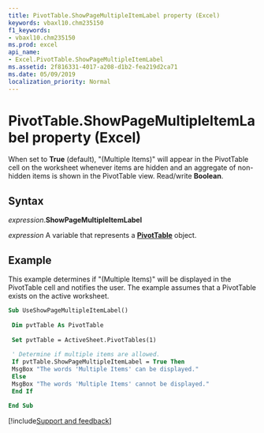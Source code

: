 ```yaml
---
title: PivotTable.ShowPageMultipleItemLabel property (Excel)
keywords: vbaxl10.chm235150
f1_keywords:
- vbaxl10.chm235150
ms.prod: excel
api_name:
- Excel.PivotTable.ShowPageMultipleItemLabel
ms.assetid: 2f816331-4017-a208-d1b2-fea219d2ca71
ms.date: 05/09/2019
localization_priority: Normal
---
```



# PivotTable.ShowPageMultipleItemLabel property (Excel)

When set to **True** (default), "(Multiple Items)" will appear in the PivotTable cell on the worksheet whenever items are hidden and an aggregate of non-hidden items is shown in the PivotTable view. Read/write **Boolean**.


## Syntax

_expression_.**ShowPageMultipleItemLabel**

_expression_ A variable that represents a **[PivotTable](Excel.PivotTable.md)** object.


## Example

This example determines if "(Multiple Items)" will be displayed in the PivotTable cell and notifies the user. The example assumes that a PivotTable exists on the active worksheet.

```vb
Sub UseShowPageMultipleItemLabel() 
 
 Dim pvtTable As PivotTable 
 
 Set pvtTable = ActiveSheet.PivotTables(1) 
 
 ' Determine if multiple items are allowed. 
 If pvtTable.ShowPageMultipleItemLabel = True Then 
 MsgBox "The words 'Multiple Items' can be displayed." 
 Else 
 MsgBox "The words 'Multiple Items' cannot be displayed." 
 End If 
 
End Sub
```




[!include[Support and feedback](~/includes/feedback-boilerplate.md)]